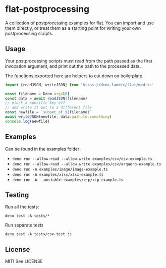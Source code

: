 # flat-postprocessing

A collection of postprocessing examples for [flat](https://github.com/githubocto/flat). You can import and use them directly, or treat them as a starting point for writing your own postprocessing scripts.

## Usage

Your postprocessing scripts must read from the path passed as the first invocation argument, and print out the path to the processed data.

The functions exported here are helpers to cut down on boilerplate.

```ts
import {readJSON, writeJSON} from 'https://deno.land/x/flat/mod.ts'

const filename = Deno.args[0]
const data = await readJSON(filename)
// pluck a specific key off
// and write it out to a different file
const newfile = `subset_of_${filename}`
await writeJSON(newfile, data.path.to.something)
console.log(newfile)
```

## Examples

Can be found in the examples folder:

* `deno run --allow-read --allow-write examples/csv/csv-example.ts`
* `deno run --allow-read --allow-write examples/csv/arquero-example.ts`
* `deno run -A examples/image/image-example.ts`
* `deno run -A examples/xlsx/xlsx-example.ts`
* `deno run -A --unstable examples/zip/zip-example.ts`

## Testing

Run all the tests:

`deno test -A tests/*`

Run separate tests

`deno test -A tests/csv-test.ts`


## License

MIT! See LICENSE

